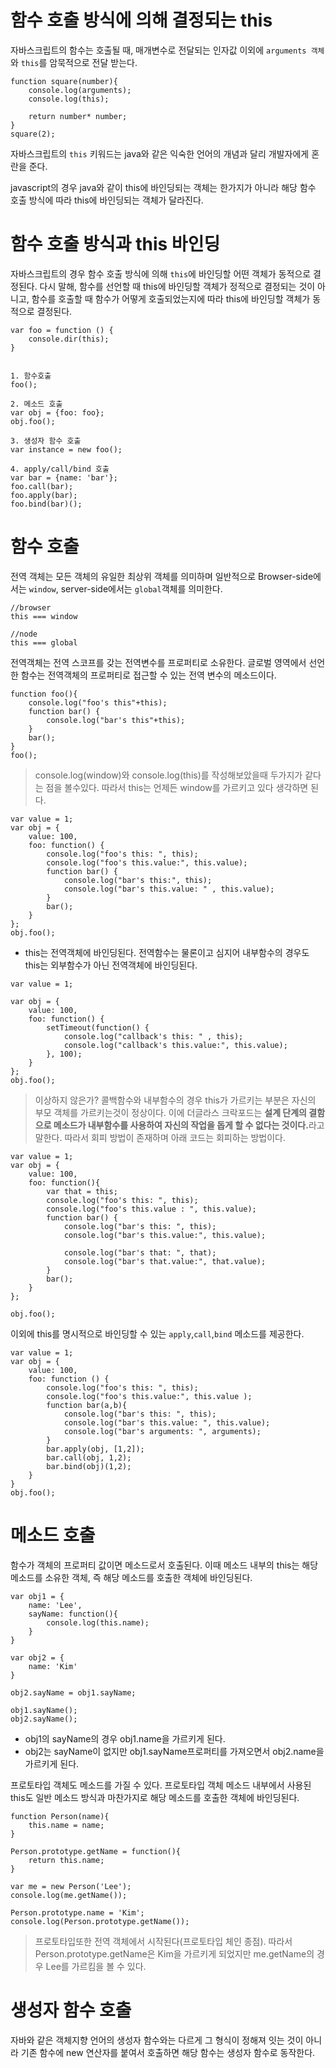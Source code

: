 # 함수 호출 방식에 의해 결정되는 this
자바스크립트의 함수는 호출될 때, 매개변수로 전달되는 인자값 이외에 `arguments 객체`와 `this`를 암묵적으로 전달 받는다.

```
function square(number){
    console.log(arguments);
    console.log(this);

    return number* number;
}
square(2);
```
자바스크립트의 `this` 키워드는 java와 같은 익숙한 언어의 개념과 달리 개발자에게 혼란을 준다.

javascript의 경우 java와 같이 this에 바인딩되는 객체는 한가지가 아니라 해당 함수 호출 방식에 따라 this에 바인딩되는 객체가 달라진다.

# 함수 호출 방식과 this 바인딩
자바스크립트의 경우 함수 호출 방식에 의해 `this`에 바인딩할 어떤 객체가 동적으로 결정된다. 다시 말해, 함수를 선언할 때 this에 바인딩할 객체가 정적으로 결정되는 것이 아니고, 함수를 호출할 때 함수가 어떻게 호출되었는지에 따라 this에 바인딩할 객체가 동적으로 결정된다.

```
var foo = function () {
    console.dir(this);
}


1. 함수호출
foo();

2. 메소드 호출
var obj = {foo: foo};
obj.foo();

3. 생성자 함수 호출
var instance = new foo();

4. apply/call/bind 호출
var bar = {name: 'bar'};
foo.call(bar);
foo.apply(bar);
foo.bind(bar)();
```


# 함수 호출
전역 객체는 모든 객체의 유일한 최상위 객체를 의미하며 일반적으로 Browser-side에서는 `window`, server-side에서는 `global`객체를 의미한다.

```
//browser
this === window

//node
this === global
```
전역객체는 전역 스코프를 갖는 전역변수를 프로퍼티로 소유한다. 글로벌 영역에서 선언한 함수는 전역객체의 프로퍼티로 접근할 수 있는 전역 변수의 메소드이다.

```
function foo(){
    console.log("foo's this"+this);
    function bar() {
        console.log("bar's this"+this);
    }
    bar();
}
foo();
```

> console.log(window)와 console.log(this)를 작성해보았을때 두가지가 같다는 점을 볼수있다. 따라서 this는 언제든 window를 가르키고 있다 생각하면 된다.

```
var value = 1;
var obj = {
    value: 100,
    foo: function() {
        console.log("foo's this: ", this);
        console.log("foo's this.value:", this.value);
        function bar() {
            console.log("bar's this:", this);
            console.log("bar's this.value: " , this.value);
        }
        bar();
    }
};
obj.foo();
```

- this는 전역객체에 바인딩된다. 전역함수는 물론이고 심지어 내부함수의 경우도 this는 외부함수가 아닌 전역객체에 바인딩된다.

```
var value = 1;

var obj = {
    value: 100,
    foo: function() {
        setTimeout(function() {
            console.log("callback's this: " , this);
            console.log("callback's this.value:", this.value);
        }, 100);
    }
};
obj.foo();
```

> 이상하지 않은가? 콜백함수와 내부함수의 경우 this가 가르키는 부분은 자신의 부모 객체를 가르키는것이 정상이다. 이에 더글라스 크락포드는 <b> 설계 단계의 결함으로 메소드가 내부함수를 사용하여 자신의 작업을 돕게 할 수 없다는 것이다.</b>라고 말한다. 따라서 회피 방법이 존재하며 아래 코드는 회피하는 방법이다.


```
var value = 1;
var obj = {
    value: 100,
    foo: function(){
        var that = this;
        console.log("foo's this: ", this);
        console.log("foo's this.value : ", this.value);
        function bar() {
            console.log("bar's this: ", this);
            console.log("bar's this.value:", this.value);
        
            console.log("bar's that: ", that);
            console.log("bar's that.value:", that.value);
        }
        bar();
    }
};

obj.foo();
```

이외에 this를 명시적으로 바인딩할 수 있는 `apply`,`call`,`bind` 메소드를 제공한다.

```
var value = 1;
var obj = {
    value: 100,
    foo: function () {
        console.log("foo's this: ", this);
        console.log("foo's this.value:", this.value );
        function bar(a,b){
            console.log("bar's this: ", this);
            console.log("bar's this.value: ", this.value);
            console.log("bar's arguments: ", arguments);
        }
        bar.apply(obj, [1,2]);
        bar.call(obj, 1,2);
        bar.bind(obj)(1,2);
    }
}
obj.foo();
```


# 메소드 호출
함수가 객체의 프로퍼티 값이면 메소드로서 호출된다. 이때 메소드 내부의 this는 해당 메소드를 소유한 객체, 즉 해당 메소드를 호출한 객체에 바인딩된다.

```
var obj1 = {
    name: 'Lee',
    sayName: function(){
        console.log(this.name);
    }
}

var obj2 = {
    name: 'Kim'
}

obj2.sayName = obj1.sayName;

obj1.sayName();
obj2.sayName();
```

- obj1의 sayName의 경우 obj1.name을 가르키게 된다.
- obj2는 sayName이 없지만 obj1.sayName프로퍼티를 가져오면서 obj2.name을 가르키게 된다.

프로토타입 객체도 메소드를 가질 수 있다. 프로토타입 객체 메소드 내부에서 사용된 this도 일반 메소드 방식과 마찬가지로 해당 메소드를 호출한 객체에 바인딩된다.

```
function Person(name){
    this.name = name;
}

Person.prototype.getName = function(){
    return this.name;
}

var me = new Person('Lee');
console.log(me.getName());

Person.prototype.name = 'Kim';
console.log(Person.prototype.getName());
```

> 프로토타입또한 전역 객체에서 시작된다(프로토타입 체인 종점). 따라서 Person.prototype.getName은 Kim을 가르키게 되었지만 me.getName의 경우 Lee를 가르킴을 볼 수 있다.


# 생성자 함수 호출
자바와 같은 객체지향 언어의 생성자 함수와는 다르게 그 형식이 정해져 잇는 것이 아니라 기존 함수에 new 연산자를 붙여서 호출하면 해당 함수는 생성자 함수로 동작한다.